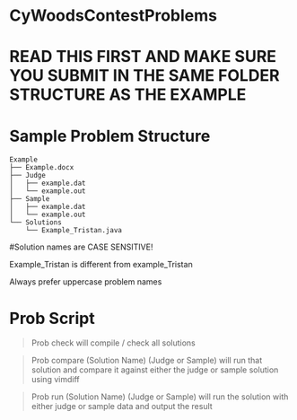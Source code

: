 # CyWoodsContestProblems

# READ THIS FIRST AND MAKE SURE YOU SUBMIT IN THE SAME FOLDER STRUCTURE AS THE EXAMPLE

# Sample Problem Structure
```
Example
├── Example.docx
├── Judge
│   ├── example.dat
│   └── example.out
├── Sample
│   ├── example.dat
│   └── example.out
└── Solutions
    └── Example_Tristan.java
```

#Solution names are CASE SENSITIVE!

Example_Tristan is different from example_Tristan

Always prefer uppercase problem names

# Prob Script
>Prob check will compile / check all solutions

>Prob compare (Solution Name) (Judge or Sample) will run that solution and compare it against either the judge or sample solution using vimdiff

>Prob run (Solution Name) (Judge or Sample) will run the solution with either judge or sample data and output the result
